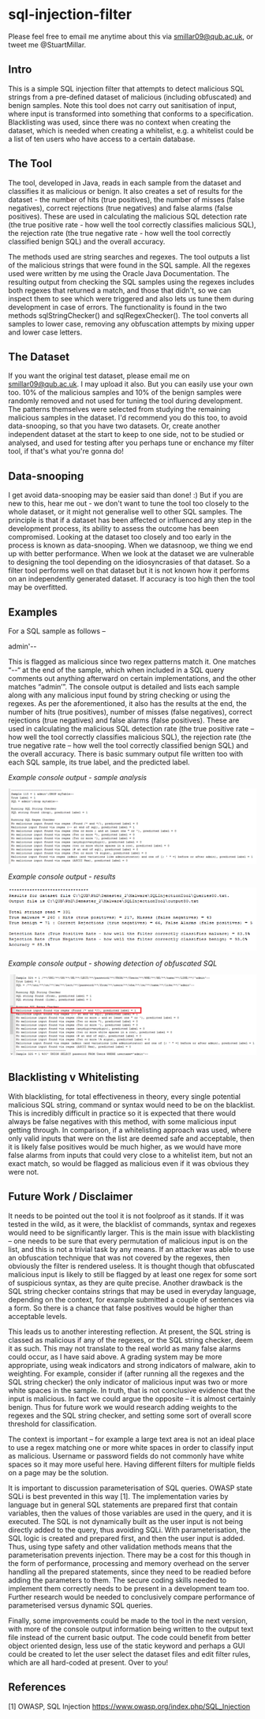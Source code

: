 # sql-injection-filter

Please feel free to email me anytime about this via smillar09@qub.ac.uk, or tweet me @StuartMillar.

Intro
-----
This is a simple SQL injection filter that attempts to detect malicious SQL strings from a pre-defined dataset of malicious (including obfuscated) and benign samples.  Note this tool does not carry out sanitisation of input, where input is transformed into something that conforms to a specification.  Blacklisting was used, since there was no context when creating the dataset, which is needed when creating a whitelist, e.g. a whitelist could be a list of ten users who have access to a certain database.

The Tool
--------
The tool, developed in Java, reads in each sample from the dataset and classifies it as malicious or benign.  It also creates a set of results for the dataset - the number of hits (true positives), the number of misses (false negatives), correct rejections (true negatives) and false alarms (false positives).  These are used in calculating the malicious SQL detection rate (the true positive rate - how well the tool correctly classifies malicious SQL), the rejection rate (the true negative rate - how well the tool correctly classified benign SQL) and the overall accuracy.

The methods used are string searches and regexes.  The tool outputs a list of the malicious strings that were found in the SQL sample.  All the regexes used were written by me using the Oracle Java Documentation.  The resulting output from checking the SQL samples using the regexes includes both regexes that returned a match, and those that didn't, so we can inspect them to see which were triggered and also lets us tune them during development in case of errors.  The functionality is found in the two methods sqlStringChecker() and sqlRegexChecker().  The tool converts all samples to lower case, removing any obfuscation attempts by mixing upper and lower case letters.

The Dataset
-----------
If you want the original test dataset, please email me on smillar09@qub.ac.uk.  I may upload it also.  But you can easily use your own too.  10% of the malicious samples and 10% of the benign samples were randomly removed and not used for tuning the tool during development.  The patterns themselves were selected from studying the remaining malicious samples in the dataset.  I'd recommend you do this too, to avoid data-snooping, so that you have two datasets.  Or, create another independent dataset at the start to keep to one side, not to be studied or analysed, and used for testing after you perhaps tune or enchance my filter tool, if that's what you're gonna do!

Data-snooping
-------------
I get avoid data-snooping may be easier said than done! :) But if you are new to this, hear me out - we don't want to tune the tool too closely to the whole dataset, or it might not generalise well to other SQL samples.  The principle is that if a dataset has been affected or influenced any step in the development process, its ability to assess the outcome has been compromised.  Looking at the dataset too closely and too early in the process is known as data-snooping.  When we datasnoop, we thing we end up with better performance.  When we look at the dataset we are vulnerable to designing the tool depending on the idiosyncrasies of that dataset. So a filter tool performs well on that dataset but it is not known how it performs on an independently generated dataset.  If accuracy is too high then the tool may be overfitted.

Examples
--------
For a SQL sample as follows –

admin'--

This is flagged as malicious since two regex patterns match it.  One matches “--“ at the end of the sample, which when included in a SQL query comments out anything afterward on certain implementations, and the other matches “admin’”.  The console output is detailed and lists each sample along with any malicious input found by string checking or using the regexes.  As per the aforementioned, it also has the results at the end, the number of hits (true positives), number of misses (false negatives), correct rejections (true negatives) and false alarms (false positives).  These are used in calculating the malicious SQL detection rate (the true positive rate – how well the tool correctly classifies malicious SQL), the rejection rate (the true negative rate – how well the tool correctly classified benign SQL) and the overall accuracy.  There is basic summary output file written too with each SQL sample, its true label, and the predicted label.

*Example console output - sample analysis*

![Example console output - sample analysis](screenshots/sqlToolConsoleOutput.png "Example console output - sample analysis")

*Example console output - results*

![Example console output - results](screenshots/sqlToolConsoleOutput2.png "Example console output - results")

*Example console output - showing detection of obfuscated SQL*

![Example console output - showing detection of obfuscated SQL](screenshots/sqlToolConsoleOutput3.png "Example console output - showing detection of obfuscated SQL")

Blacklisting v Whitelisting
---------------------------
With blacklisting, for total effectiveness in theory, every single potential malicious SQL string, command or syntax would need to be on the blacklist.  This is incredibly difficult in practice so it is expected that there would always be false negatives with this method, with some malicious input getting through.    In comparison, if a whitelisting approach was used, where only valid inputs that were on the list are deemed safe and acceptable, then it is likely false positives would be much higher, as we would have more false alarms from inputs that could very close to a whitelist item, but not an exact match, so would be flagged as malicious even if it was obvious they were not.

Future Work / Disclaimer
------------------------
It needs to be pointed out the tool it is not foolproof as it stands.  If it was tested in the wild, as it were, the blacklist of commands, syntax and regexes would need to be significantly larger.  This is the main issue with blacklisting – one needs to be sure that every permutation of malicious input is on the list, and this is not a trivial task by any means.  If an attacker was able to use an obfuscation technique that was not covered by the regexes, then obviously the filter is rendered useless.  It is thought though that obfuscated malicious input is likely to still be flagged by at least one regex for some sort of suspicious syntax, as they are quite precise.  Another drawback is the SQL string checker contains strings that may be used in everyday language, depending on the context, for example submitted a couple of sentences via a form.  So there is a chance that false positives would be higher than acceptable levels.  

This leads us to another interesting reflection.  At present, the SQL string is classed as malicious if any of the regexes, or the SQL string checker, deem it as such.  This may not translate to the real world as many false alarms could occur, as I have said above.  A grading system may be more appropriate, using weak indicators and strong indicators of malware, akin to weighting.  For example, consider if (after running all the regexes and the SQL string checker) the only indicator of malicious input was two or more white spaces in the sample.  In truth, that is not conclusive evidence that the input is malicious.  In fact we could argue the opposite – it is almost certainly benign.  Thus for future work we would research adding weights to the regexes and the SQL string checker, and setting some sort of overall score threshold for classification.  

The context is important – for example a large text area is not an ideal place to use a regex matching one or more white spaces in order to classify input as malicious.  Username or password fields do not commonly have white spaces so it may more useful here.  Having different filters for multiple fields on a page may be the solution.

It is important to discussion parameterisation of SQL queries.  OWASP state SQLi is best prevented in this way [1].  The implementation varies by language but in general SQL statements are prepared first that contain variables, then the values of those variables are used in the query, and it is executed.  The SQL is not dynamically built as the user input is not being directly added to the query, thus avoiding SQLi.  With parameterisation, the SQL logic is created and prepared first, and then the user input is added.  Thus, using type safety and other validation methods means that the parameterisation prevents injection.  There may be a cost for this though in the form of performance, processing and memory overhead on the server handling all the prepared statements, since they need to be readied before adding the parameters to them.  The secure coding skills needed to implement them correctly needs to be present in a development team too.  Further research would be needed to conclusively compare performance of parameterised versus dynamic SQL queries.

Finally, some improvements could be made to the tool in the next version, with more of the console output information being written to the output text file instead of the current basic output.  The code could benefit from better object oriented design, less use of the static keyword and perhaps a GUI could be created to let the user select the dataset files and edit filter rules, which are all hard-coded at present.  Over to you!

References
----------
\[1] OWASP, SQL Injection https://www.owasp.org/index.php/SQL_Injection

